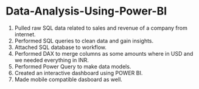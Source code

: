 # Data-Analysis-Using-Power-BI
1) Pulled raw SQL data related to sales and revenue of a company from internet.
2) Performed SQL queries to clean data and gain insights.
3) Attached SQL database to workflow.
4) Performed DAX to merge columns as some amounts where in USD and we needed everything in INR. 
5) Performed Power Query to make data models.
6) Created an interactive dashboard using POWER BI.
7) Made mobile compatible dasboard as well.

